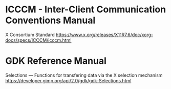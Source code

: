 # ICCCM - Inter-Client Communication Conventions Manual
X Consortium Standard
https://www.x.org/releases/X11R7.6/doc/xorg-docs/specs/ICCCM/icccm.html

# GDK Reference Manual 
Selections — Functions for transfering data via the X selection mechanism
https://developer.gimp.org/api/2.0/gdk/gdk-Selections.html

